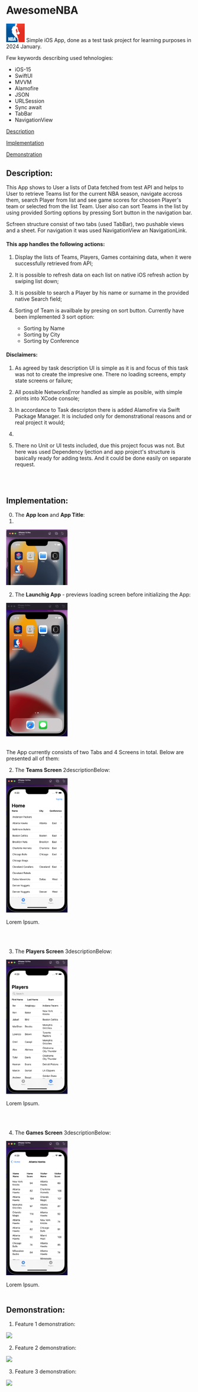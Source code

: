 # AwesomeNBA
<img src="ScreenShots/logo.jpeg" width="10%"> 
Simple iOS App, done as a test task project for learning purposes in 2024 January.

Few keywords describing used tehnologies:
 - iOS-15
 - SwiftUI
 - MVVM
 - Alamofire
 - JSON
 - URLSession
 - Sync await
 - TabBar
 - NavigationView

[Description](#description)

[Implementation](#implementation)

[Demonstration](#demonstration)

## Description:
This App shows to User a lists of Data fetched from test API and helps to User to retrieve Teams list for the current NBA season, navigate accross them, search Player from list and see game scores for choosen Player's team or selected from the list Team. User also can sort Teams in the list by using provided Sorting options by pressing Sort button in the navigation bar.

Scfreen structure consist of two tabs (used TabBar), two pushable views and a sheet. For navigation it was used NavigationView an NavigationLink.

#### This app handles the following actions:

  1. Display the lists of Teams, Players, Games containing data, when it were successfully retrieved from API;

  2. It is possible to refresh data on each list on native iOS refresh action by swiping list down;

  3. It is possible to search a Player by his name or surname in the provided native Search field;

  5. Sorting of Team is availbale by presing on sort button. Currently have been implemented 3 sort option:
       - Sorting by Name
       - Sorting by City
       - Sorting by Conference

#### Disclaimers:

  1. As agreed by task description UI is simple as it is and focus of this task was not to create the impresive one. There no loading screens, empty state screens or failure;

  2. All possible NetworksError handled as simple as posible, with simple prints into XCode console;

  3. In accordance to Task descripton there is added Alamofire via Swift Package Manager. It is included only for demonstrational reasons and or real project it would;
  4. 
  5. There no Unit or UI tests included, due this project focus was not. But here was used Dependency Ijection and app project's structure is basically ready for adding tests. And it could be done easily on separate request.
<br>
<br>
  
## Implementation: 

0. The __App Icon__ and __App Title__:
1. 
<img src="ScreenShots/00_AppIcon.png" width="33%"> 
<br>

2. The __Launchig App__ - previews loading screen before initializing the App:

<img src="ScreenShots/01_LaunchApp.gif" width="33%">  
<br>
<br>

The App currently consists of two Tabs and 4 Screens in total. Below are presented all of them:

2. The __Teams Screen__ 2descriptionBelow:
  
<img src="ScreenShots/02_TeamsScreen.png" width="33%">  

Lorem Ipsum.

<br>
<br>

3. The __Players Screen__ 3descriptionBelow:
  
<img src="ScreenShots/03_PlayersScreen.png" width="33%">   

Lorem Ipsum.

<br>
<br>

4. The __Games Screen__ 3descriptionBelow:
  
<img src="ScreenShots/04_GamesScreen.png" width="33%"> 

Lorem Ipsum.
<br>
<br>

## Demonstration: 

1. Feature 1 demonstration:

<img src="ScreenShots/05_Navigation.gif" width="33%">   
   
2. Feature 2 demonstration:

<img src="ScreenShots/06_SortTeamsFeature.gif" width="33%">

3. Feature 3 demonstration:

<img src="ScreenShots/07_SearchForPlayerFeature.gif" width="33%">
